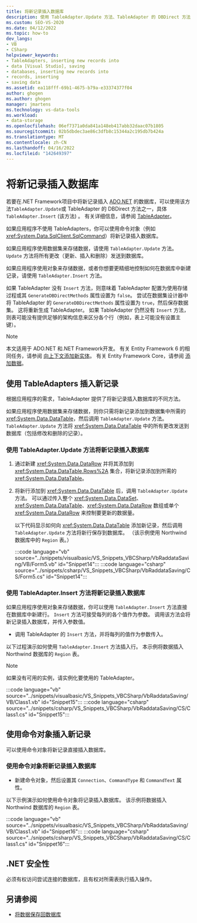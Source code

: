 ```yaml
---
title: 将新记录插入数据库
description: 使用 TableAdapter.Update 方法、TableAdapter 的 DBDirect 方法之一或命令对象将新记录插入到数据库中。
ms.custom: SEO-VS-2020
ms.date: 04/12/2022
ms.topic: how-to
dev_langs:
- VB
- CSharp
helpviewer_keywords:
- TableAdapters, inserting new records into
- data [Visual Studio], saving
- databases, inserting new records into
- records, inserting
- saving data
ms.assetid: ea118fff-69b1-4675-b79a-e33374377f04
author: ghogen
ms.author: ghogen
manager: jmartens
ms.technology: vs-data-tools
ms.workload:
- data-storage
ms.openlocfilehash: 06ef7371a0da841a148eb417abb32daac07b1805
ms.sourcegitcommit: 02b5dbdec3ae86c3dfb8c15344a2c195db7b424a
ms.translationtype: MT
ms.contentlocale: zh-CN
ms.lasthandoff: 04/16/2022
ms.locfileid: "142649397"
---
```

# <a name="insert-new-records-into-a-database"></a>将新记录插入数据库

若要在.NET Framework项目中将新记录插入 [ADO.NET](/dotnet/framework/data/adonet/) 的数据库，可以使用该方法`TableAdapter.Update`或 TableAdapter 的 DBDirect 方法之一，具体`TableAdapter.Insert` (该方法) 。 有关详细信息，请参阅 [TableAdapter](../data-tools/create-and-configure-tableadapters.md)。

如果应用程序不使用 TableAdapters，你可以使用命令对象（例如 <xref:System.Data.SqlClient.SqlCommand>）将新记录插入数据库。

如果应用程序使用数据集来存储数据，请使用 `TableAdapter.Update` 方法。 `Update` 方法将所有更改（更新、插入和删除）发送到数据库。

如果应用程序使用对象来存储数据，或者你想要更精细地控制如何在数据库中新建记录，请使用 `TableAdapter.Insert` 方法。

如果 TableAdapter 没有 `Insert` 方法，则意味着 TableAdapter 配置为使用存储过程或其 `GenerateDBDirectMethods` 属性设置为 `false`。 尝试在数据集设计器中将 TableAdapter 的 `GenerateDBDirectMethods` 属性设置为 `true`，然后保存数据集。 这将重新生成 TableAdapter。 如果 TableAdapter 仍然没有 `Insert` 方法，则表可能没有提供足够的架构信息来区分各个行（例如，表上可能没有设置主键）。

> [!NOTE]
> 本文适用于 ADO.NET 和.NET Framework开发。 有关 Entity Framework 6 的相同任务，请参阅 [向上下文添加新实体](/ef/ef6/saving/change-tracking/entity-state#adding-a-new-entity-to-the-context)。 有关 Entity Framework Core，请参阅 [添加数据](/ef/core/saving/basic#adding-data)。

## <a name="insert-new-records-by-using-tableadapters"></a>使用 TableAdapters 插入新记录

根据应用程序的需求，TableAdapter 提供了将新记录插入数据库的不同方法。

如果应用程序使用数据集来存储数据，则你只需将新记录添加到数据集中所需的 <xref:System.Data.DataTable>，然后调用 `TableAdapter.Update` 方法。 `TableAdapter.Update` 方法将 <xref:System.Data.DataTable> 中的所有更改发送到数据库（包括修改和删除的记录）。

### <a name="to-insert-new-records-into-a-database-by-using-the-tableadapterupdate-method"></a>使用 TableAdapter.Update 方法将新记录插入数据库

1. 通过新建 <xref:System.Data.DataRow> 并将其添加到 <xref:System.Data.DataTable.Rows%2A> 集合，将新记录添加到所需的 <xref:System.Data.DataTable>。

2. 将新行添加到 <xref:System.Data.DataTable> 后，调用 `TableAdapter.Update` 方法。 可以通过传入整个 <xref:System.Data.DataSet>、<xref:System.Data.DataTable>、<xref:System.Data.DataRow> 数组或单个 <xref:System.Data.DataRow> 来控制要更新的数据量。

   以下代码显示如何向 <xref:System.Data.DataTable> 添加新记录，然后调用 `TableAdapter.Update` 方法将新行保存到数据库。 （该示例使用 Northwind 数据库中的 `Region` 表。）

   :::code language="vb" source="../snippets/visualbasic/VS_Snippets_VBCSharp/VbRaddataSaving/VB/Form5.vb" id="Snippet14":::
   :::code language="csharp" source="../snippets/csharp/VS_Snippets_VBCSharp/VbRaddataSaving/CS/Form5.cs" id="Snippet14":::

### <a name="to-insert-new-records-into-a-database-by-using-the-tableadapterinsert-method"></a>使用 TableAdapter.Insert 方法将新记录插入数据库

如果应用程序使用对象来存储数据，你可以使用 `TableAdapter.Insert` 方法直接在数据库中新建行。 `Insert` 方法可接受每列的各个值作为参数。 调用该方法会将新记录插入数据库，并传入参数值。

- 调用 TableAdapter 的 `Insert` 方法，并将每列的值作为参数传入。

以下过程演示如何使用 `TableAdapter.Insert` 方法插入行。 本示例将数据插入 Northwind 数据库的 `Region` 表。

> [!NOTE]
> 如果没有可用的实例，请实例化要使用的 TableAdapter。

:::code language="vb" source="../snippets/visualbasic/VS_Snippets_VBCSharp/VbRaddataSaving/VB/Class1.vb" id="Snippet15":::
:::code language="csharp" source="../snippets/csharp/VS_Snippets_VBCSharp/VbRaddataSaving/CS/Class1.cs" id="Snippet15":::

## <a name="insert-new-records-by-using-command-objects"></a>使用命令对象插入新记录

可以使用命令对象将新记录直接插入数据库。

### <a name="to-insert-new-records-into-a-database-by-using-command-objects"></a>使用命令对象将新记录插入数据库

- 新建命令对象，然后设置其 `Connection`、`CommandType` 和 `CommandText` 属性。

以下示例演示如何使用命令对象将记录插入数据库。 该示例将数据插入 Northwind 数据库的 `Region` 表。

:::code language="vb" source="../snippets/visualbasic/VS_Snippets_VBCSharp/VbRaddataSaving/VB/Class1.vb" id="Snippet16":::
:::code language="csharp" source="../snippets/csharp/VS_Snippets_VBCSharp/VbRaddataSaving/CS/Class1.cs" id="Snippet16":::

## <a name="net-security"></a>.NET 安全性

必须有权访问尝试连接的数据库，且有权对所需表执行插入操作。

## <a name="see-also"></a>另请参阅

- [将数据保存回数据库](../data-tools/save-data-back-to-the-database.md)
